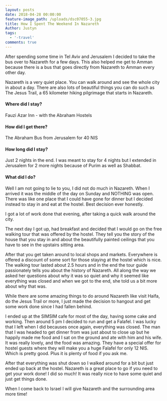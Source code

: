 ```yaml
---
layout: posts
date: 2018-04-28 00:00:00
feature-image_path: /uploads/dsc07055-3.jpg
title: How I Spent The Weekend In Nazareth
Author: Justyn
tags:
  - '-travel'
comments: true
---
```


After spending some time in Tel Aviv and Jerusalem I decided to take the bus over to Nazareth for a few days. This also helped me get to Amman because there is a bus that goes directly from Nazareth to Amman every other day.

Nazareth is a very quiet place. You can walk around and see the whole city in about a day. There are also lots of beautiful things you can do such as The Jesus Trail, a 65 kilometer hiking pilgrimage that starts in Nazareth.

#### Where did I stay?

Fauzi Azar Inn - with the Abraham Hostels

#### How did I get there?

The Abraham Bus from Jerusalem for 40 NIS

#### How long did I stay?

Just 2 nights in the end. I was meant to stay for 4 nights but I extended in Jerusalem for 2 more nights because of Purim as well as Shabbat.

#### What did I do?

Well I am not going to lie to you, I did not do much in Nazareth. When I arrived it was the middle of the day on Sunday and NOTHING was open. There was like one place that I could have gone for dinner but I decided instead to stay in and eat at the hostel. Best decision ever honestly.

I got a lot of work done that evening, after taking a quick walk around the city.

The next day I got up, had breakfast and decided that I would go on the free walking tour that was offered by the hostel. They tell you the story of the house that you stay in and about the beautifully painted ceilings that you have to see in the upstairs sitting area.

After that you get taken around to local shops and markets. Everywhere is offered a discount of some sort for those staying at the hostel which is nice. The walking tour lasted about 2.5 hours and in the end the tour guide passionately tells you about the history of Nazareth. All along the way we asked her questions about why it was so quiet and why it seemed like everything was closed and when we got to the end, she told us a bit more about why that was.

While there are some amazing things to do around Nazareth like visit Haifa, do the Jesus Trail or more, I just made the decision to hangout and get some work done since I had fallen behind.

I ended up at the SIMSIM cafe for most of the day, having some cake and working. Then around 5 pm I decided to run and get a Falafel. I was lucky that I left when I did becauses once again, everything was closed. The man that I was headed to get dinner from was just about to close up but he happily made me food and I sat on the ground and ate with him and his wife. It was really lovely, and the food was amazing. They have a special offer for hostel guests where they will make you a huge Falafel for only 12 NIS. Which is pretty good. Plus it is plenty of food if you ask me.

After that everything was shut down so I walked around for a bit but just ended up back at the hostel. Nazareth is a great place to go if you need to get your work done! I did so much! It was really nice to have some quiet and just get things done.

When I come back to Israel I will give Nazareth and the surrounding area more time!
